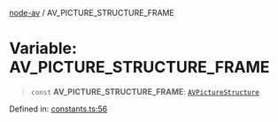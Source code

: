 [node-av](../globals.md) / AV\_PICTURE\_STRUCTURE\_FRAME

# Variable: AV\_PICTURE\_STRUCTURE\_FRAME

> `const` **AV\_PICTURE\_STRUCTURE\_FRAME**: [`AVPictureStructure`](../type-aliases/AVPictureStructure.md)

Defined in: [constants.ts:56](https://github.com/seydx/av/blob/f8631fc881b394300b1479f511d55cf1c370a87f/src/constants/constants.ts#L56)
